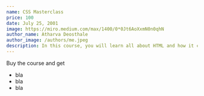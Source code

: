```yaml
---
name: CSS Masterclass
price: 100
date: July 25, 2001
image: https://miro.medium.com/max/1400/0*0Jt6AoXxmN0n0qhN
author_name: Atharva Deosthale
author_image: /authors/me.jpeg
description: In this course, you will learn all about HTML and how it can be useful to you. I can assure you, once you have completed the course, you will be able to use HTML in your projects without any problems and get the basics of HTML cleared
---
```


Buy the course and get

- bla
- bla
- bla
